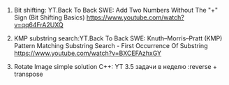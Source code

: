 1. Bit shifting: YT.Back To Back SWE:
   Add Two Numbers Without The "+" Sign (Bit Shifting Basics)
   https://www.youtube.com/watch?v=qq64FrA2UXQ

2. KMP substring search:YT.Back To Back SWE:
   Knuth–Morris–Pratt (KMP) Pattern Matching Substring Search - First Occurrence Of Substring
   https://www.youtube.com/watch?v=BXCEFAzhxGY

3. Rotate Image simple solution C++: YT 3.5 задачи в неделю :reverse + transpose
